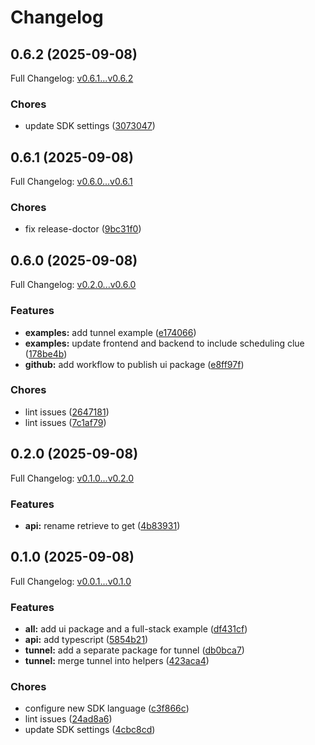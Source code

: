 # Changelog

## 0.6.2 (2025-09-08)

Full Changelog: [v0.6.1...v0.6.2](https://github.com/limrun-inc/typescript-sdk/compare/v0.6.1...v0.6.2)

### Chores

* update SDK settings ([3073047](https://github.com/limrun-inc/typescript-sdk/commit/3073047142a387364e14634af10ebceb0fe6503e))

## 0.6.1 (2025-09-08)

Full Changelog: [v0.6.0...v0.6.1](https://github.com/limrun-inc/typescript-sdk/compare/v0.6.0...v0.6.1)

### Chores

* fix release-doctor ([9bc31f0](https://github.com/limrun-inc/typescript-sdk/commit/9bc31f06380c83f0acaf0fbd0d6a7924ec521b5b))

## 0.6.0 (2025-09-08)

Full Changelog: [v0.2.0...v0.6.0](https://github.com/limrun-inc/typescript-sdk/compare/v0.2.0...v0.6.0)

### Features

* **examples:** add tunnel example ([e174066](https://github.com/limrun-inc/typescript-sdk/commit/e174066fd66892daf58a9c9769ca41d7e3eb618f))
* **examples:** update frontend and backend to include scheduling clue ([178be4b](https://github.com/limrun-inc/typescript-sdk/commit/178be4b4e9f4e683977e17a53bb7668c0b96645f))
* **github:** add workflow to publish ui package ([e8ff97f](https://github.com/limrun-inc/typescript-sdk/commit/e8ff97fd4105a67a0e044520c062056a0939709f))


### Chores

* lint issues ([2647181](https://github.com/limrun-inc/typescript-sdk/commit/26471818e3fdbb5d9a1604cb1bd66e92aa5685dd))
* lint issues ([7c1af79](https://github.com/limrun-inc/typescript-sdk/commit/7c1af79f1c9bbcaa5a7cda911178549a81a95754))

## 0.2.0 (2025-09-08)

Full Changelog: [v0.1.0...v0.2.0](https://github.com/limrun-inc/typescript-sdk/compare/v0.1.0...v0.2.0)

### Features

* **api:** rename retrieve to get ([4b83931](https://github.com/limrun-inc/typescript-sdk/commit/4b83931741aa63ad47bd6937635c0ec28a63c763))

## 0.1.0 (2025-09-08)

Full Changelog: [v0.0.1...v0.1.0](https://github.com/limrun-inc/typescript-sdk/compare/v0.0.1...v0.1.0)

### Features

* **all:** add ui package and a full-stack example ([df431cf](https://github.com/limrun-inc/typescript-sdk/commit/df431cfc1da64b6720ef9c37b43e8267c8adf378))
* **api:** add typescript ([5854b21](https://github.com/limrun-inc/typescript-sdk/commit/5854b2103275c329f16e71076d3d351b0e3a6f1a))
* **tunnel:** add a separate package for tunnel ([db0bca7](https://github.com/limrun-inc/typescript-sdk/commit/db0bca77d5ce7187b55932be06d742dca7d224fd))
* **tunnel:** merge tunnel into helpers ([423aca4](https://github.com/limrun-inc/typescript-sdk/commit/423aca4097855c0951f191621a4306d27617fc30))


### Chores

* configure new SDK language ([c3f866c](https://github.com/limrun-inc/typescript-sdk/commit/c3f866cf68d0b38c563e468829cda6b5696e5969))
* lint issues ([24ad8a6](https://github.com/limrun-inc/typescript-sdk/commit/24ad8a6bf638cfadb9814b917b1ce850cdcab218))
* update SDK settings ([4cbc8cd](https://github.com/limrun-inc/typescript-sdk/commit/4cbc8cd834e79b91452d19c7a1b813d1da5d94cf))
